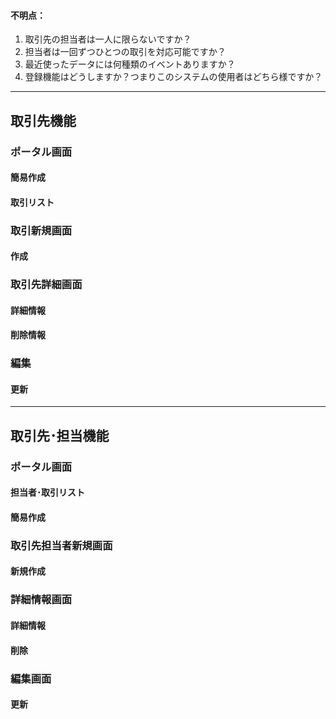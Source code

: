 #### 不明点：  
1. 取引先の担当者は一人に限らないですか？
2. 担当者は一回ずつひとつの取引を対応可能ですか？
3. 最近使ったデータには何種類のイベントありますか？
4. 登録機能はどうしますか？つまりこのシステムの使用者はどちら様ですか？



---
## 取引先機能

### ポータル画面

#### 簡易作成

#### 取引リスト


### 取引新規画面

#### 作成

### 取引先詳細画面

#### 詳細情報

#### 削除情報


### 編集

#### 更新 


---

## 取引先･担当機能

### ポータル画面

#### 担当者･取引リスト

#### 簡易作成

### 取引先担当者新規画面

#### 新規作成

### 詳細情報画面

#### 詳細情報

#### 削除

### 編集画面

#### 更新



